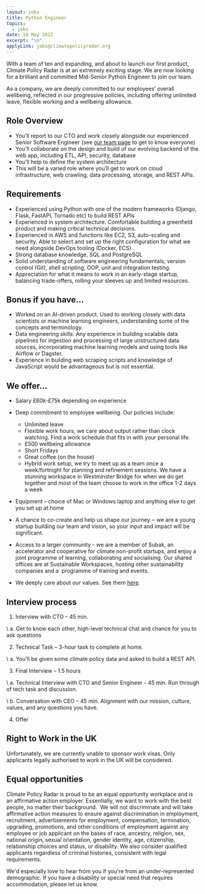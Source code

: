 ```yaml
---
layout: jobs
title: Python Engineer
topics:
  - jobs
date: 18 May 2022
excerpt: "\n"
applyLink: jobs@climatepolicyradar.org
---
```

<!--StartFragment-->

With a team of ten and expanding, and about to launch our first product, Climate Policy Radar is at an extremely exciting stage. We are now looking for a brilliant and committed Mid-Senior Python Engineer to join our team.

As a company, we are deeply committed to our employees’ overall wellbeing, reflected in our progressive policies, including offering unlimited leave, flexible working and a wellbeing allowance. 



## Role Overview

* You’ll report to our CTO and work closely alongside our experienced Senior Software Engineer (see [our team page](https://climatepolicyradar.org/team) to get to know everyone)
* You’ll collaborate on the design and build of our evolving backend of the web app, including ETL, API, security, database 
* You’ll help to define the system architecture
* This will be a varied role where you’ll get to work on cloud infrastructure, web crawling, data processing, storage, and REST APIs. 

## Requirements

* Experienced using Python with one of the modern frameworks (Django, Flask, FastAPI, Tornado etc) to build REST APIs
* Experienced in system architecture. Comfortable building a greenfield product and making critical technical decisions. 
* Experienced in AWS and functions like EC2, S3, auto-scaling and security. Able to select and set up the right configuration for what we need alongside DevOps tooling (Docker, ECS)
* Strong database knowledge, SQL and PostgreSQL
* Solid understanding of software engineering fundamentals, version control (Git), shell scripting, OOP, unit and integration testing.
* Appreciation for what it means to work in an early-stage startup, balancing trade-offers, rolling your sleeves up and limited resources. 

## Bonus if you have…

* Worked on an AI-driven product. Used to working closely with data scientists or machine learning engineers, understanding some of the concepts and terminology.
* Data engineering skills. Any experience in building scalable data pipelines for ingestion and processing of large unstructured data sources, incorporating machine learning models and using tools like Airflow or Dagster. 
* Experience in building web scraping scripts and knowledge of JavaScript would be advantageous but is not essential.

## We offer…

* Salary £60k-£75k depending on experience
* Deep commitment to employee wellbeing. Our policies include:

  * Unlimited leave 
  * Flexible work hours, we care about output rather than clock watching. Find a work schedule that fits in with your personal life. 
  * £500 wellbeing allowance
  * Short Fridays
  * Great coffee (on the house)
  * Hybrid work setup, we try to meet up as a team once a week/fortnight for planning and refinement sessions. We have a stunning workspace in Westminster Bridge for when we do get together and most of the team choose to work in the office 1-2 days a week
* Equipment – choice of Mac or Windows laptop and anything else to get you set up at home
* A chance to co-create and help us shape our journey ‒ we are a young startup building our team and vision, so your input and impact will be significant.
* Access to a larger community - we are a member of Subak, an accelerator and cooperative for climate non-profit startups, and enjoy a joint programme of learning, collaborating and socialising. Our shared offices are at Sustainable Workspaces, hosting other sustainability companies and a  programme of training and events. 
* We deeply care about our values. See them [here](https://climatepolicyradar.org/about#values).

## Interview process

1. Interview with CTO – 45 min. 

\    a. Get to know each other, high-level technical chat and chance for you to ask questions

2. Technical Task – 3-hour task to complete at home.

\    a. You’ll be given some climate policy data and asked to build a REST API. 

3. Final Interview – 1.5 hours

\    a. Technical Interview with CTO and Senior Engineer - 45 min. Run through of tech task and discussion. 

\    b. Conversation with CEO – 45 min. Alignment with our mission, culture, values, and any questions you have. 

4. Offer

## Right to Work in the UK

Unfortunately, we are currently unable to sponsor work visas. Only applicants legally authorised to work in the UK will be considered.

## Equal opportunities

Climate Policy Radar is proud to be an equal opportunity workplace and is an affirmative action employer. Essentially, we want to work with the best people, no matter their background.  We will not discriminate and will take affirmative action measures to ensure against discrimination in employment, recruitment, advertisements for employment, compensation, termination, upgrading, promotions, and other conditions of employment against any employee or job applicant on the bases of race, ancestry, religion, sex, national origin, sexual orientation, gender identity, age, citizenship, relationship choices and status, or disability. We also consider qualified applicants regardless of criminal histories, consistent with legal requirements. 

We'd especially love to hear from you if you're from an under-represented demographic. If you have a disability or special need that requires accommodation, please let us know. 

<!--EndFragment-->